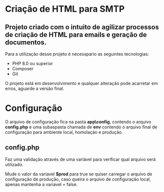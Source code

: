 # Criação de HTML para SMTP


## Projeto criado com o intuito de agilizar processos de criação de HTML para emails e geração de documentos.

Para a utilização desse projeto é necesspario as seguintes tecnologias:

* PHP 8.0 ou superior
* Composer
* Git 

O projeto está em desenvolvimento e qualquer alteração pode acarretar em erros, aguarde a versão final.


# Configuração

O arquivo de configuração fica na pasta **app\config**, contendo o arquivo **config.php** e uma subaspasta chamada de **env** contendo o arquivo final de configuração para ambiente local, homolação e produção.

## config.php

Faz uma validação através de uma variável para verificar qual arquivo será utilizado.

Mude o valor da variavel **$prod** para true se quiser carregar o arquivo de configuração de produção, caso queira o arquivo de configuração local, apenas mantenha a variavel = false.